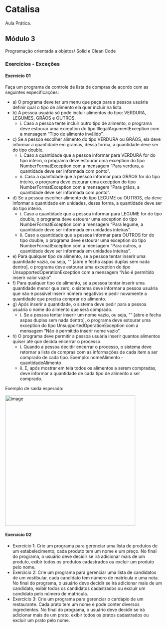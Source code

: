 # Catalisa
Aula Prática.


## Módulo 3
Programação orientada a objetos/ Solid e Clean Code

### Exercícios - Exceções

#### Exercício 01

<p>Faça um programa de controle de lista de compras de acordo com as seguintes especificações: </p>

 - a) O programa deve ter um menu que peça para a pessoa usuária definir qual o tipo de alimento ela quer incluir na lista.
 - b) A pessoa usuária só pode incluir alimentos do tipo: VERDURA, LEGUMES, GRÃOS e OUTROS.
    - i. Caso a pessoa tente incluir outro tipo de alimento, o programa deve estourar uma exception do tipo IllegalArgumentException com a mensagem “Tipo de alimento inválido”.
 - c) Se a pessoa escolher alimento do tipo VERDURA ou GRÃOS, ela deve informar a quantidade em gramas, dessa forma, a quantidade deve ser do tipo double.
    - i. Caso a quantidade que a pessoa informar para VERDURA for do tipo inteiro, o programa deve estourar uma exception do tipo NumberFormatException com a mensagem “Para verdura, a quantidade deve ser informada com ponto”.
    - ii. Caso a quantidade que a pessoa informar para GRÃOS for do tipo inteiro, o programa deve estourar uma exception do tipo NumberFormatException com a mensagem “Para grãos, a quantidade deve ser informada com ponto”.
 - d) Se a pessoa escolher alimento do tipo LEGUME ou OUTROS, ela deve informar a quantidade em unidades, dessa forma, a quantidade deve ser do tipo inteiro.
    - i. Caso a quantidade que a pessoa informar para LEGUME for do tipo double, o programa deve estourar uma exception do tipo NumberFormatException com a mensagem “Para legume, a quantidade deve ser informada em unidades inteiras”.
    - ii. Caso a quantidade que a pessoa informar para OUTROS for do tipo double, o programa deve estourar uma exception do tipo NumberFormatException com a mensagem “Para outros, a quantidade deve ser informada em unidades inteiras”.
 - e) Para qualquer tipo de alimento, se a pessoa tentar inserir uma quantidade vazia, ou seja, “” [abre e fecha aspas duplas sem nada dentro], o programa deve estourar uma exception do tipo UnsupportedOperationException com a mensagem “Não é permitido inserir valor vazio”.
 - f) Para qualquer tipo de alimento, se a pessoa tentar inserir uma quantidade menor que zero, o sistema deve informar a pessoa usuária que não é possível inserir número negativos e pedir novamente a quantidade que precisa comprar do alimento.
 - g) Após inserir a quantidade, o sistema deve pedir para a pessoa usuária o nome do alimento que será comprado.
    - i. Se a pessoa tentar inserir um nome vazio, ou seja, “” [abre e fecha aspas duplas sem nada dentro], o programa deve estourar uma exception do tipo UnsupportedOperationException com a mensagem “Não é permitido inserir nome vazio”.
 - h) O programa deve permitir a pessoa usuária inserir quantos alimentos quiser até que decida encerrar o processo.
    - i. Quando a pessoa decidir encerrar o processo, o sistema deve retornar a lista de compras com as informações de cada item a ser comprado de cada tipo. Exemplo: nomeAlimento - quantidadeAlimento
    - ii. E, após mostrar em tela todos os alimentos a serem compradas, deve informar a quantidade de cada tipo de alimento a ser comprado.
<p> Exemplo de saída esperada: </p>

<img width="417" alt="image" src="https://github.com/meire-zup/excecoes/assets/133882369/6dccb5fd-93d2-4553-a735-683658f1a41e">

#### Exercício 02

- Exercício 1: Crie um programa para gerenciar uma lista de produtos de um estabelecimento,
cada produto tem um nome e um preço. No final do programa, o usuário deve decidir se irá adicionar
mais de um produto, exibir todos os produtos cadastrados ou excluir um produto pelo nome.
- Exercício 2: Crie um programa para gerenciar uma lista de candidatos de um vestibular,
cada candidato tem número de matrícula e uma nota. No final do programa, o usuário deve decidir
se irá adicionar mais de um candidato, exibir todos os candidatos cadastrados ou excluir um candidato pelo número de matrícula.
- Exercício 3: Crie um programa para gerenciar o cardápio de um restaurante. Cada prato tem um nome e pode
  conter diversos ingredientes. No final do programa, o usuário deve decidir se irá adicionar mais de um prato, exibir todos os pratos cadastrados ou excluir um prato pelo nome.
